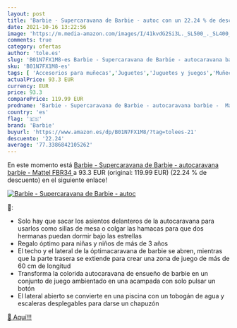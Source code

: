 ```yaml
---
layout: post
title: 'Barbie - Supercaravana de Barbie - autoc con un 22.24 % de descuento'
date: 2021-10-16 13:22:56
image: 'https://m.media-amazon.com/images/I/41kvdG2Si3L._SL500_._SL400_.jpg'
comments: true
category: ofertas
author: 'tole.es'
slug: 'B01N7FX1M8-es Barbie - Supercaravana de Barbie - autocaravana barbie -...'
sku: 'B01N7FX1M8-es'
tags: [ 'Accesorios para muñecas','Juguetes','Juguetes y juegos','Muñecas y accesorios','Sets de accesorios','Vehículos para muñecas','barbie','mattel', ]
actualPrice: 93.3 EUR
currency: EUR
price: 93.3
comparePrice: 119.99 EUR
prodname: 'Barbie - Supercaravana de Barbie - autocaravana barbie -  Mattel FBR34 '
country: 'es'
flag: '🇪🇸'
brand: 'Barbie'
buyurl: 'https://www.amazon.es/dp/B01N7FX1M8/?tag=tolees-21'
descuento: '22.24'
average: '77.3386842105262'
---
```


En este momento está [Barbie - Supercaravana de Barbie - autocaravana barbie -  Mattel FBR34 ](https://www.amazon.es/dp/B01N7FX1M8/?tag=tolees-21) a 93.3 EUR (original: 119.99 EUR) (22.24 %  de descuento) en el siguiente enlace!

[![Barbie - Supercaravana de Barbie - autoc](https://m.media-amazon.com/images/I/41kvdG2Si3L._SL500_._SL400_.jpg)](https://www.amazon.es/dp/B01N7FX1M8/?tag=tolees-21)

🔎:

- Solo hay que sacar los asientos delanteros de la autocaravana para usarlos como sillas de mesa o colgar las hamacas para que dos hermanas puedan dormir bajo las estrellas
- Regalo óptimo para niñas y niños de más de 3 años
- El techo y el lateral de la óptimacaravana de barbie se abren, mientras que la parte trasera se extiende para crear una zona de juego de más de 60 cm de longitud
- Transforma la colorida autocaravana de ensueño de barbie en un conjunto de juego ambientado en una acampada con solo pulsar un botón
- El lateral abierto se convierte en una piscina con un tobogán de agua y escaleras desplegables para darse un chapuzón

[🛒 Aquí!!!](https://www.amazon.es/dp/B01N7FX1M8/?tag=tolees-21)
